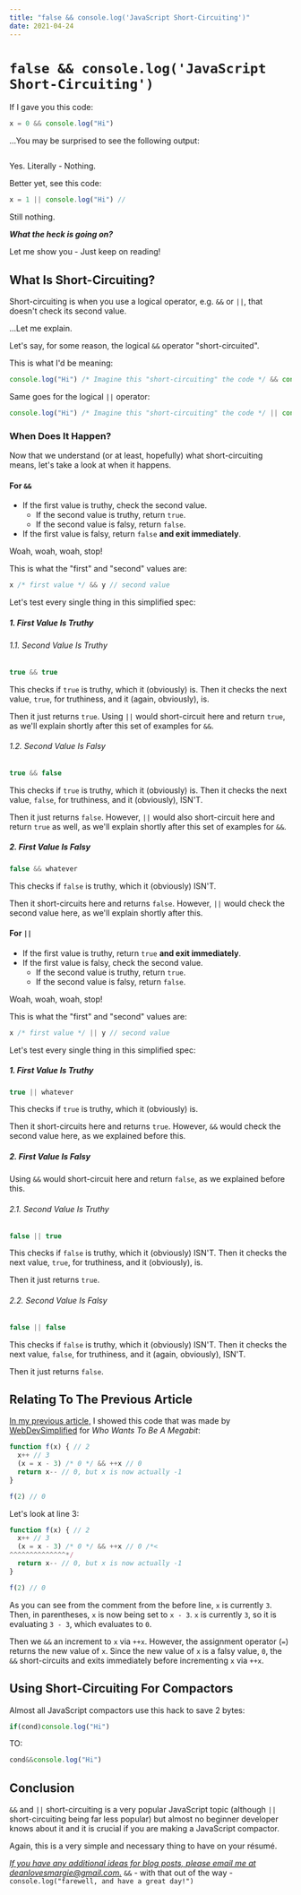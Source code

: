 ```yaml
---
title: "false && console.log('JavaScript Short-Circuiting')"
date: 2021-04-24
---
```


# `false && console.log('JavaScript Short-Circuiting')`

If I gave you this code:

```javascript
x = 0 && console.log("Hi")
```

...You may be surprised to see the following output:

```javascript

```

Yes. Literally - Nothing.

Better yet, see this code:

```javascript
x = 1 || console.log("Hi") // 
```

Still nothing.

***What the heck is going on?***

Let me show you - Just keep on reading!

## What Is Short-Circuiting?

Short-circuiting is when you use a logical operator, e.g. `&&` or `||`, that doesn't check its second value.

...Let me explain.

Let's say, for some reason, the logical `&&` operator "short-circuited".

This is what I'd be meaning:

```javascript
console.log("Hi") /* Imagine this "short-circuiting" the code */ && console.log("Howdy") // "Hi"
```

Same goes for the logical `||` operator:

```javascript
console.log("Hi") /* Imagine this "short-circuiting" the code */ || console.log("Howdy") // "Hi"
```

### When Does It Happen?

Now that we understand (or at least, hopefully) what short-circuiting means, let's take a look at when it happens.

#### For `&&`

- If the first value is truthy, check the second value.
  - If the second value is truthy, return `true`.
  - If the second value is falsy, return `false`.
- If the first value is falsy, return `false` **and exit immediately**.

Woah, woah, woah, stop!

This is what the "first" and "second" values are:

```javascript
x /* first value */ && y // second value
```

Let's test every single thing in this simplified spec:

##### 1. First Value Is Truthy

###### 1.1. Second Value Is Truthy

```javascript
true && true
```

This checks if `true` is truthy, which it (obviously) is. Then it checks the next value, `true`, for truthiness, and it (again, obviously), is.

Then it just returns `true`. Using `||` would short-circuit here and return `true`, as we'll explain shortly after this set of examples for `&&`.

###### 1.2. Second Value Is Falsy

```javascript
true && false
```

This checks if `true` is truthy, which it (obviously) is. Then it checks the next value, `false`, for truthiness, and it (obviously), ISN'T.

Then it just returns `false`. However, `||` would also short-circuit here and return `true` as well, as we'll explain shortly after this set of examples for `&&`.

##### 2. First Value Is Falsy

```javascript
false && whatever
```

This checks if `false` is truthy, which it (obviously) ISN'T.

Then it short-circuits here and returns `false`. However, `||` would check the second value here, as we'll explain shortly after this.

#### For `||`

- If the first value is truthy, return `true` **and exit immediately**.
- If the first value is falsy, check the second value.
  - If the second value is truthy, return `true`.
  - If the second value is falsy, return `false`.


Woah, woah, woah, stop!

This is what the "first" and "second" values are:

```javascript
x /* first value */ || y // second value
```

Let's test every single thing in this simplified spec:

##### 1. First Value Is Truthy

```javascript
true || whatever
```

This checks if `true` is truthy, which it (obviously) is.

Then it short-circuits here and returns `true`. However, `&&` would check the second value here, as we explained before this.

##### 2. First Value Is Falsy

Using `&&` would short-circuit here and return `false`, as we explained before this.

###### 2.1. Second Value Is Truthy

```javascript
false || true
```

This checks if `false` is truthy, which it (obviously) ISN'T. Then it checks the next value, `true`, for truthiness, and it (obviously), is.

Then it just returns `true`.

###### 2.2. Second Value Is Falsy

```javascript
false || false
```

This checks if `false` is truthy, which it (obviously) ISN'T. Then it checks the next value, `false`, for truthiness, and it (again, obviously), ISN'T.

Then it just returns `false`.

## Relating To The Previous Article

[In my previous article,](https://javascriptlearner815.github.io/blog/2021/04/23/javascript-plus-plus-vs-plus-plus-javascript-solved.html) I showed this code that was made by [WebDevSimplified](https://www.youtube.com/c/WebDevSimplified/videos) for *Who Wants To Be A Megabit*:

```javascript
function f(x) { // 2
  x++ // 3
  (x = x - 3) /* 0 */ && ++x // 0
  return x-- // 0, but x is now actually -1
}

f(2) // 0
```

Let's look at line 3:

```javascript
function f(x) { // 2
  x++ // 3
  (x = x - 3) /* 0 */ && ++x // 0 /*<
^^^^^^^^^^^^^^*/
  return x-- // 0, but x is now actually -1
}

f(2) // 0
```

As you can see from the comment from the before line, `x` is currently `3`. Then, in parentheses, `x` is now being set to `x - 3`. `x` is currently `3`, so it is evaluating `3 - 3`, which evaluates to `0`.

Then we `&&` an increment to `x` via `++x`. However, the assignment operator (`=`) returns the new value of `x`. Since the new value of `x` is a falsy value, `0`, the `&&` short-circuits and exits immediately before incrementing `x` via `++x`.

## Using Short-Circuiting For Compactors

Almost all JavaScript compactors use this hack to save 2 bytes:

```javascript
if(cond)console.log("Hi")
```

TO:

```javascript
cond&&console.log("Hi")
```

## Conclusion

`&&` and `||` short-circuiting is a very popular JavaScript topic (although `||` short-circuiting being far less popular) but almost no beginner developer knows about it and it is crucial if you are making a JavaScript compactor.

Again, this is a very simple and necessary thing to have on your résumé.

*[If you have any additional ideas for blog posts, please email me at deanlovesmargie@gmail.com.](mailto:deanlovesmargie@gmail.com)* `&&` - with that out of the way - `console.log("farewell, and have a great day!")`
